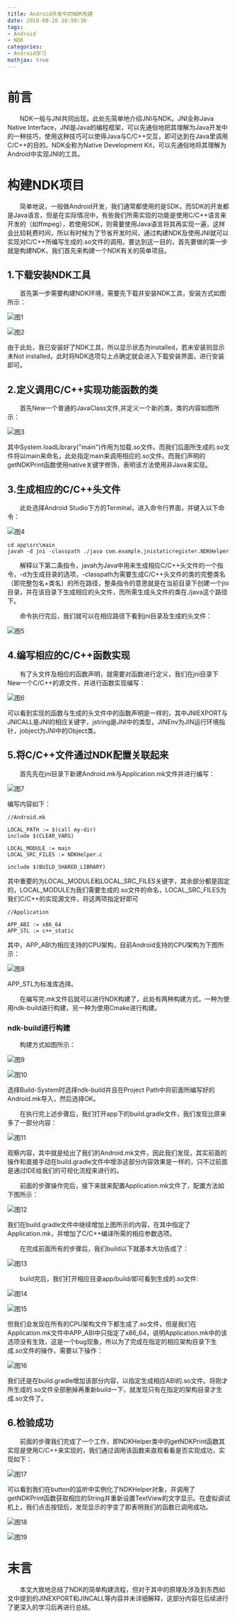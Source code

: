 ```yaml
---
title: Android开发中的NDK构建
date: 2019-08-26 16:50:36
tags:
- Android
- NDK
categories:
- Android学习
mathjax: true
---
```


# 前言

&emsp;&emsp;NDK一般与JNI共同出现，此处先简单地介绍JNI与NDK。JNI全称Java Native Interface，JNI是Java的编程框架，可以先通俗地把其理解为Java开发中的一种技巧，使用这种技巧可以使得Java与C/C++交互，即可达到在Java里调用C/C++的目的。NDK全称为Native Development Kit，可以先通俗地将其理解为Android中实现JNI的工具。

# 构建NDK项目

&emsp;&emsp;简单地说，一般做Android开发，我们通常都使用的是SDK，而SDK的开发都是Java语言，但是在实际情况中，有些我们所需实现的功能是使用C/C++语言来开发的（如ffmpeg），若使用SDK，则需要使用Java语言将其再实现一遍，这样会比较耗费时间，所以有时候为了节省开发时间，通过构建NDK及使用JNI就可以实现对C/C++所编写生成的.so文件的调用。要达到这一目的，首先要做的第一步就是构建NDK，我们首先来构建一个NDK有关的简单项目。

## 1.下载安装NDK工具

&emsp;&emsp;首先第一步需要构建NDK环境，需要先下载并安装NDK工具，安装方式如图所示：

![][1]

![][2]

由于此处，我已安装好了NDK工具，所以显示状态为installed，若未安装则显示未Not installed，此时将NDK选项勾上点确定就会进入下载安装界面，进行安装即可。

## 2.定义调用C/C++实现功能函数的类

&emsp;&emsp;首先New一个普通的JavaClass文件,并定义一个新的类，类的内容如图所示：

![][3]

其中System.loadLibrary("main")作用为加载.so文件。而我们后面所生成的.so文件将以main来命名，此处指定main来调用相应的.so文件。而我们声明的getNDKPrint函数使用native关键字修饰，表明该方法使用非Java来实现。

## 3.生成相应的C/C++头文件

&emsp;&emsp;此处选择Android Studio下方的Terminal，进入命令行界面，并键入以下命令：

![][4]

```
cd app\src\main
javah -d jni -classpath ./java com.example.jnistaticregister.NDKHelper
```

&emsp;&emsp;解释以下第二条指令，javah为Java中用来生成相应C/C++头文件的一个指令，-d为生成目录的选项，-classpath为需要生成C/C++头文件的类的完整类名（即完整包名+类名）的所在路径，整条指令的意思就是在当前目录下创建一个jni目录，并在该目录下生成相应的头文件，而所需生成头文件的类在./java这个路径下。

&emsp;&emsp;命令执行完后，我们就可以在相应路径下看到jni目录及生成的头文件：

![][5]

## 4.编写相应的C/C++函数实现

&emsp;&emsp;有了头文件及相应的函数声明，就需要对函数进行定义，我们在jni目录下New一个C/C++的源文件，并进行函数实现编写：

![][6]

可以看到实现的函数与生成的头文件中的函数声明是一样的，其中JNIEXPORT与JNICALL是JNI的相应关键字，jstring是JNI中的类型，JINEnv为JIN运行环境指针，jobject为JNI中的Object类。

## 5.将C/C++文件通过NDK配置关联起来

&emsp;&emsp;首先先在jni目录下新建Android.mk与Application.mk文件并进行编写：

![][7]

编写内容如下：

```
//Android.mk

LOCAL_PATH := $(call my-dir)
include $(CLEAR_VARS)

LOCAL_MODULE := main
LOCAL_SRC_FILES := NDKHelper.c

include $(BUILD_SHARED_LIBRARY)
```

其中重要的为LOCAL_MODULE和LOCAL_SRC_FILES关键字，其余部分都是固定的，LOCAL_MODULE为我们需要生成的.so文件的命名，LOCAL_SRC_FILES为我们C/C++的实现源文件，将这两项指定好即可

```
//Application

APP_ABI := x86_64
APP_STL := c++_static
```
其中，APP_ABI为相应支持的CPU架构，目前Android支持的CPU架构为下图所示：

![][8]

APP_STL为标准库选择。

&emsp;&emsp;在编写完.mk文件后就可以进行NDK构建了，此处有两种构建方式，一种为使用ndk-build进行构建，另一种为使用Cmake进行构建。

### ndk-build进行构建

&emsp;&emsp;构建方式如图所示：

![][9]

![][10]

选择Build-System时选择ndk-build并且在Project Path中将前面所编写好的Android.mk导入，然后选择OK。

&emsp;&emsp;在执行完上述步骤后，我们打开app下的build.gradle文件，我们发现比原来多了一部分内容：

![][11]

观察内容，其中就是给出了我们的Android.mk文件，因此我们发现，其实前面的操作和直接手动在build.gradle文件中增添这部分内容效果是一样的，只不过前面是通过IDE给我们的可视化流程来进行的。

&emsp;&emsp;前面的步骤操作完后，接下来就来配置Application.mk文件了，配置方法如下图所示：

![][12]

我们在build.gradle文件中继续增加上图所示的内容，在其中指定了Application.mk，并增加了C/C++编译所需的相应参数选项。

&emsp;&emsp;在完成前面所有的步骤后，我们build以下就基本大功告成了：

![][13]

&emsp;&emsp;build完后，我们打开相应目录app/build/即可看到生成的.so文件:

![][14]

![][15]

但我们会发现在所有的CPU架构文件下都生成了.so文件，但是我们在Application.mk文件中APP_ABI中只指定了x86_64，说明Application.mk中的该选项没有生效，这是一个bug现象，所以为了完成在指定的相应架构目录下生成.so文件的操作，需要以下操作：

![][16]

我们还是在build.gradle增加该部分内容，以指定生成相应ABI的.so文件。将刚才所生成的.so文件全部删掉再重新build一下，就发现只有在指定的架构目录才生成.so文件了。

## 6.检验成功

&emsp;&emsp;前面的步骤我们完成了一个工作，即NDKHelper类中的getNDKPrint函数其实现是使用C/C++来实现的，我们通过调用该函数来直观看看是否实现成功，实现如下：

![][17]

可以看到我们在button的监听中实例化了NDKHelper对象，并调用了getNDKPrint函数获取相应的String并重新设置TextView的文字显示。在虚拟调试机上，我们点击按钮后，发现显示的字变了即表明我们的函数已调用成功。

![][18]

![][19]

# 末言

&emsp;&emsp;本文大致地总结了NDK的简单构建流程，但对于其中的原理及涉及到东西如文中提到的JINEXPORT和JINCALL等内容并未详细解释，这部分内容在后续进行了更深入的学习后再进行总结。

[1]: /images/NDK_Build/1.png "图1"
[2]: /images/NDK_Build/2.png "图2"
[3]: /images/NDK_Build/3.png "图3"
[4]: /images/NDK_Build/4.png "图4"
[5]: /images/NDK_Build/5.png "图5"
[6]: /images/NDK_Build/6.png "图6"
[7]: /images/NDK_Build/7.png "图7"
[8]: /images/NDK_Build/8.png "图8"
[9]: /images/NDK_Build/9.png "图9"
[10]: /images/NDK_Build/10.png "图10"
[11]: /images/NDK_Build/11.png "图11"
[12]: /images/NDK_Build/12.png "图12"
[13]: /images/NDK_Build/13.png "图13"
[14]: /images/NDK_Build/14.png "图14"
[15]: /images/NDK_Build/15.png "图15"
[16]: /images/NDK_Build/16.png "图16"
[17]: /images/NDK_Build/17.png "图17"
[18]: /images/NDK_Build/18.png "图18"
[19]: /images/NDK_Build/19.png "图19"
